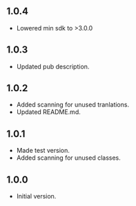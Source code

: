## 1.0.4
- Lowered min sdk to >3.0.0

## 1.0.3
- Updated pub description.

## 1.0.2
- Added scanning for unused tranlations.
- Updated README.md.

## 1.0.1
- Made test version.
- Added scanning for unused classes.
## 1.0.0

- Initial version.
